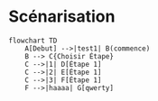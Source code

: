 # Scénarisation

```mermaid
flowchart TD
    A[Debut] -->|test1| B(commence)
    B --> C{Choisir Étape}
    C -->|1| D[Étape 1]
    C -->|2| E[Étape 1]
    C -->|3| F[Étape 1]
    F -->|haaaa| G[qwerty]
```
